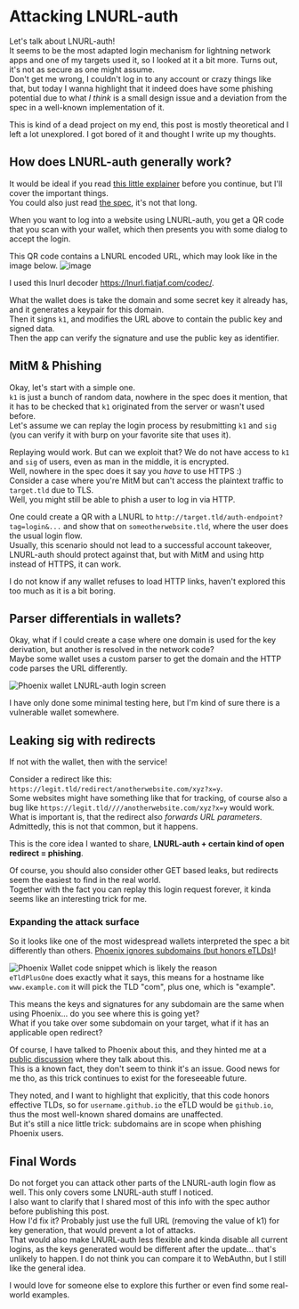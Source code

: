 # Attacking LNURL-auth

Let's talk about LNURL-auth!  
It seems to be the most adapted login mechanism for lightning network apps and one of my targets used it, so I looked at it a bit more. Turns out, it's not as secure as one might assume.  
Don't get me wrong, I couldn't log in to any account or crazy things like that, but today I wanna highlight that it indeed does have some phishing potential due to what *I think* is a small design issue and a deviation from the spec in a well-known implementation of it.

This is kind of a dead project on my end, this post is mostly theoretical and I left a lot unexplored. I got bored of it and thought I write up my thoughts.

## How does LNURL-auth generally work?

It would be ideal if you read [this little explainer](https://fiatjaf.com/e0a35204.html) before you continue, but I'll cover the important things.  
You could also just read [the spec](https://github.com/lnurl/luds/blob/luds/04.md), it's not that long.

When you want to log into a website using LNURL-auth, you get a QR code that you scan with your wallet, which then presents you with some dialog to accept the login.

This QR code contains a LNURL encoded URL, which may look like in the image below.
![[image](https://www.zapread.com/lnauth/signin?tag=login&k1=32-bytes-in-hex)](https://user-images.githubusercontent.com/42862612/197339306-99c5a146-d981-4069-a62c-8b43a94e07b8.png)

I used this lnurl decoder https://lnurl.fiatjaf.com/codec/.

What the wallet does is take the domain and some secret key it already has, and it generates a keypair for this domain.  
Then it signs `k1`, and modifies the URL above to contain the public key and signed data.  
Then the app can verify the signature and use the public key as identifier.

## MitM & Phishing

Okay, let's start with a simple one.  
`k1` is just a bunch of random data, nowhere in the spec does it mention, that it has to be checked that `k1` originated from the server or wasn't used before.  
Let's assume we can replay the login process by resubmitting `k1` and `sig` (you can verify it with burp on your favorite site that uses it).  

Replaying would work. But can we exploit that? We do not have access to `k1` and `sig` of users, even as man in the middle, it is encrypted.  
Well, nowhere in the spec does it say you *have* to use HTTPS :)  
Consider a case where you're MitM but can't access the plaintext traffic to `target.tld` due to TLS.  
Well, you might still be able to phish a user to log in via HTTP.

One could create a QR with a LNURL to `http://target.tld/auth-endpoint?tag=login&...` and show that on `someotherwebsite.tld`, where the user does the usual login flow.  
Usually, this scenario should not lead to a successful account takeover, LNURL-auth should protect against that, but with MitM and using http instead of HTTPS, it can work.

I do not know if any wallet refuses to load HTTP links, haven't explored this too much as it is a bit boring.

## Parser differentials in wallets?

Okay, what if I could create a case where one domain is used for the key derivation, but another is resolved in the network code?  
Maybe some wallet uses a custom parser to get the domain and the HTTP code parses the URL differently.  

![Phoenix wallet LNURL-auth login screen](https://user-images.githubusercontent.com/42862612/197419022-238a947c-83a5-4f9a-9175-a32c2c7b3684.png)

I have only done some minimal testing here, but I'm kind of sure there is a vulnerable wallet somewhere.

## Leaking sig with redirects

If not with the wallet, then with the service!

Consider a redirect like this: `https://legit.tld/redirect/anotherwebsite.com/xyz?x=y`.  
Some websites might have something like that for tracking, of course also a bug like `https://legit.tld////anotherwebsite.com/xyz?x=y` would work.  
What is important is, that the redirect also *forwards URL parameters*.  
Admittedly, this is not that common, but it happens.

This is the core idea I wanted to share, **LNURL-auth + certain kind of open redirect = phishing**.

Of course, you should also consider other GET based leaks, but redirects seem the easiest to find in the real world.  
Together with the fact you can replay this login request forever, it kinda seems like an interesting trick for me.

### Expanding the attack surface

So it looks like one of the most widespread wallets interpreted the spec a bit differently than others. [Phoenix ignores subdomains (but honors eTLDs)](https://github.com/ACINQ/phoenix/blob/b92275fbb324379e274e85125a504c9ce6dafab1/phoenix-shared/src/commonMain/kotlin/fr.acinq.phoenix/managers/LNUrlManager.kt#L255)!  

![Phoenix Wallet code snippet which is likely the reason](https://user-images.githubusercontent.com/42862612/197338604-80af713d-6bc7-427f-919a-65ceebd09631.png)  
`eTldPlusOne` does exactly what it says, this means for a hostname like `www.example.com` it will pick the TLD "com", plus one, which is "example".

This means the keys and signatures for any subdomain are the same when using Phoenix... do you see where this is going yet?  
What if you take over some subdomain on your target, what if it has an applicable open redirect?

Of course, I have talked to Phoenix about this, and they hinted me at a [public discussion](https://github.com/lnurl/luds/issues/55) where they talk about this.  
This is a known fact, they don't seem to think it's an issue. Good news for me tho, as this trick continues to exist for the foreseeable future.  

They noted, and I want to highlight that explicitly, that this code honors effective TLDs, so for `username.github.io` the eTLD would be `github.io`, thus the most well-known shared domains are unaffected.  
But it's still a nice little trick: subdomains are in scope when phishing Phoenix users.

## Final Words

Do not forget you can attack other parts of the LNURL-auth login flow as well. This only covers some LNURL-auth stuff I noticed.  
I also want to clarify that I shared most of this info with the spec author before publishing this post.  
How I'd fix it? Probably just use the full URL (removing the value of k1) for key generation, that would prevent a lot of attacks.  
That would also make LNURL-auth less flexible and kinda disable all current logins, as the keys generated would be different after the update... that's unlikely to happen. I do not think you can compare it to WebAuthn, but I still like the general idea.

I would love for someone else to explore this further or even find some real-world examples.
